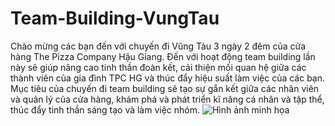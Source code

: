 # Team-Building-VungTau
Chào mừng các bạn đến với chuyến đi Vũng Tàu 3 ngày 2 đêm của cửa hàng The Pizza Company Hậu Giang. Đến với hoạt động team building lần này sẽ giúp nâng cao tinh thần đoàn kết, cải thiện mối quan hệ giữa các thành viên của gia đình TPC HG và thúc đẩy hiệu suất làm việc của các bạn. Mục tiêu của chuyến đi team building sẽ tạo sự gắn kết giữa các nhân viên và quản lý của cửa hàng, khám phá và phát triển kĩ năng cá nhân và tập thể, thúc đẩy tinh thần sáng tạo và làm việc nhóm.
![Hình ảnh minh họa](https://www.google.com/url?sa=i&url=https%3A%2F%2Fwww.ivivu.com%2Fblog%2F2019%2F10%2Fbat-mi-10-dia-diem-song-ao-o-vung-tau-dep-khong-goc-chet%2F&psig=AOvVaw0-s1vuz9TFAxADKDpicHGN&ust=1697792074725000&source=images&cd=vfe&opi=89978449&ved=0CBEQjRxqFwoTCKiQvsDegYIDFQAAAAAdAAAAABAE)
